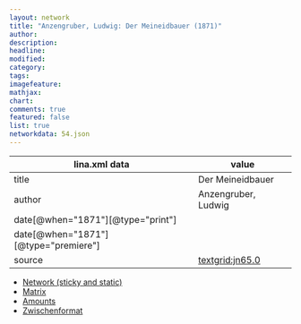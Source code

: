 ```yaml
---
layout: network
title: "Anzengruber, Ludwig: Der Meineidbauer (1871)"
author:
description:
headline:
modified:
category:
tags:
imagefeature: 
mathjax: 
chart: 
comments: true
featured: false
list: true
networkdata: 54.json
---
```

lina.xml data  | value
------------- | -------------
title|Der Meineidbauer
author|Anzengruber, Ludwig
date[@when="1871"][@type="print"]|
date[@when="1871"][@type="premiere"]|
source|[textgrid:jn65.0](https://textgridlab.org/1.0/tgcrud-public/rest/textgrid:jn65.0/data)



* [Network (sticky and static)](/network54)
* [Matrix](/matrix54)
* [Amounts](/amount54)
* [Zwischenformat](/lina54 )
